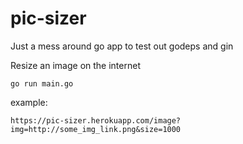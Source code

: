 # pic-sizer

Just a mess around go app to test out godeps and gin

Resize an image on the internet

    go run main.go

example:

    https://pic-sizer.herokuapp.com/image?img=http://some_img_link.png&size=1000
